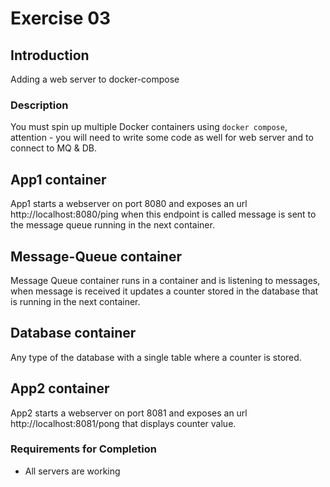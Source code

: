 # Exercise 03

## Introduction

Adding a web server to docker-compose

### Description

You must spin up multiple Docker containers using `docker compose`, attention - you will need to write some code as well for web server and to connect to MQ & DB.

## App1 container

App1 starts a webserver on port 8080 and exposes an url http://localhost:8080/ping when this endpoint is called message is sent to the message queue running in the next container.

## Message-Queue container

Message Queue container runs in a container and is listening to messages, when message is received it updates a counter stored in the database that is running in the next container.

## Database container

Any type of the database with a single table where a counter is stored.

## App2 container

App2 starts a webserver on port 8081 and exposes an url http://localhost:8081/pong that displays counter value.

### Requirements for Completion

- All servers are working
